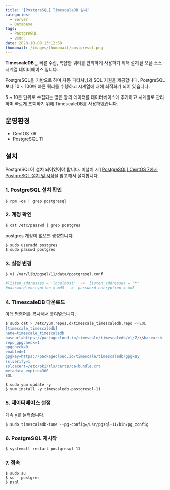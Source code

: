 ```yaml
---
title: '[PostgreSQL] TimescaleDB 설치'
categories:
  - Server
  - Database
tags:
  - PostgreSQL
  - 명령어
date: 2020-10-08 13:12:58
thumbnail: /images/thumbnail/postgresql.png
---
```


**TimescaleDB**는 빠른 수집, 복잡한 쿼리를 편리하게 사용하기 위해 설계된 오픈 소스 시계열 데이터베이스 입니다.

PostgreSQL을 기반으로 하며 자동 파티셔닝과 SQL 지원을 제공합니다. PostgreSQL 보다 10 ~ 100배 빠른 쿼리를 수행하고 시계열에 대해 최적화가 되어 있습니다.

5 ~ 10분 단위로 수집되는 많은 양의 데이터를 데이터베이스에 추가하고 시계열로 관리하며 빠르게 조회하기 위해 TimescaleDB를 사용하였습니다.

## 운영환경

- CentOS 7.6
- PostgreSQL 11

## 설치

PostgreSQL이 설치 되어있어야 합니다. 미설치 시 [[PostgreSQL] CentOS 7에서 PostgreSQL 설치 및 시작](https://hgko1207.github.io/2020/09/10/postgresql-1/)을 참고해서 설치합니다.

### 1. PostgreSQL 설치 확인

```shell
$ rpm -qa | grep postgresql
```

### 2. 계정 확인

```shell
$ cat /etc/passwd | grep postgres
```

postgres 계정이 없으면 생성합니다.

```shell
$ sudo useradd postgres
$ sudo passwd postgres
```

### 3. 설정 변경

```bash
$ vi /var/lib/pgsql/11/data/postgresql.conf

#listen_addresses = 'localhost'  ->  listen_addresses = '*'
#password_encryption = md5  ->  password_encryption = md5
```

### 4. TimescaleDB 다운로드

아래 명령어를 복사해서 붙여넣습니다.

```bash
$ sudo cat > /etc/yum.repos.d/timescale_timescaledb.repo <<EOL
[timescale_timescaledb]
name=timescale_timescaledb
baseurl=https://packagecloud.io/timescale/timescaledb/el/7/\$basearch
repo_gpgcheck=1
gpgcheck=0
enabled=1
gpgkey=https://packagecloud.io/timescale/timescaledb/gpgkey
sslverify=1
sslcacert=/etc/pki/tls/certs/ca-bundle.crt
metadata_expire=300
EOL
```

```shell
$ sudo yum update -y
$ yum install -y timescaledb-postgresql-11
```

### 5. 데이터베이스 설정

계속 y를 눌러줍니다.

```shell
$ sudo timescaledb-tune --pg-config=/usr/pgsql-11/bin/pg_config
```

### 6. PostgreSQL 재시작

```shell
$ systemctl restart postgresql-11
```

### 7. 접속

```shell
$ sudo su
$ su - postgres
$ psql
```
